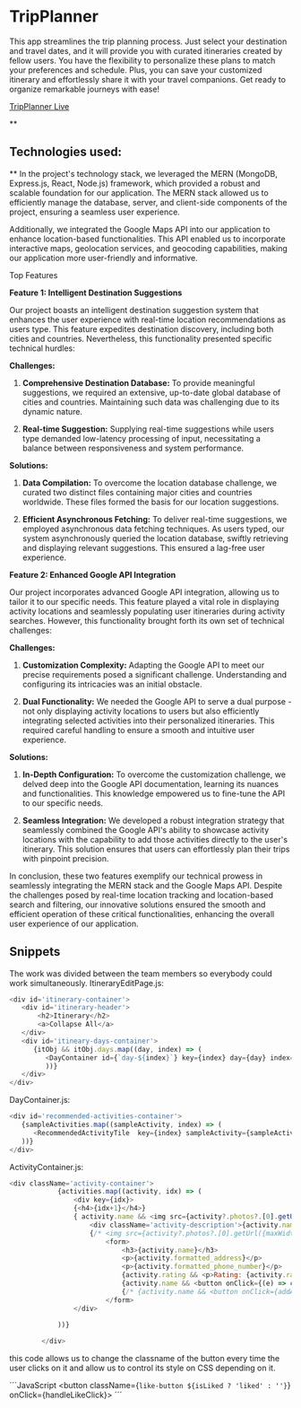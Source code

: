 
# TripPlanner


This app streamlines the trip planning process. Just select your destination and travel dates, and it will provide you with curated itineraries created by fellow users. You have the flexibility to personalize these plans to match your preferences and schedule. Plus, you can save your customized itinerary and effortlessly share it with your travel companions. Get ready to organize remarkable journeys with ease!



[TripPlanner Live](https://tripplanner-mern-1f758b15cb93.herokuapp.com/)

**

## Technologies used:

**
In the project's technology stack, we leveraged the MERN (MongoDB, Express.js, React, Node.js) framework, which provided a robust and scalable foundation for our application. The MERN stack allowed us to efficiently manage the database, server, and client-side components of the project, ensuring a seamless user experience.

Additionally, we integrated the Google Maps API into our application to enhance location-based functionalities. This API enabled us to incorporate interactive maps, geolocation services, and geocoding capabilities, making our application more user-friendly and informative.


Top Features 



**Feature 1: Intelligent Destination Suggestions**

Our project boasts an intelligent destination suggestion system that enhances the user experience with real-time location recommendations as users type. This feature expedites destination discovery, including both cities and countries. Nevertheless, this functionality presented specific technical hurdles:

**Challenges:**

1.  **Comprehensive Destination Database:** To provide meaningful suggestions, we required an extensive, up-to-date global database of cities and countries. Maintaining such data was challenging due to its dynamic nature.
    
2.  **Real-time Suggestion:** Supplying real-time suggestions while users type demanded low-latency processing of input, necessitating a balance between responsiveness and system performance.
    

**Solutions:**

1.  **Data Compilation:** To overcome the location database challenge, we curated two distinct files containing major cities and countries worldwide. These files formed the basis for our location suggestions.
    
2.  **Efficient Asynchronous Fetching:** To deliver real-time suggestions, we employed asynchronous data fetching techniques. As users typed, our system asynchronously queried the location database, swiftly retrieving and displaying relevant suggestions. This ensured a lag-free user experience.


**Feature 2: Enhanced Google API Integration**

Our project incorporates advanced Google API integration, allowing us to tailor it to our specific needs. This feature played a vital role in displaying activity locations and seamlessly populating user itineraries during activity searches. However, this functionality brought forth its own set of technical challenges:

**Challenges:**

1.  **Customization Complexity:** Adapting the Google API to meet our precise requirements posed a significant challenge. Understanding and configuring its intricacies was an initial obstacle.
    
2.  **Dual Functionality:** We needed the Google API to serve a dual purpose - not only displaying activity locations to users but also efficiently integrating selected activities into their personalized itineraries. This required careful handling to ensure a smooth and intuitive user experience.
    

**Solutions:**

1.  **In-Depth Configuration:** To overcome the customization challenge, we delved deep into the Google API documentation, learning its nuances and functionalities. This knowledge empowered us to fine-tune the API to our specific needs.
    
2.  **Seamless Integration:** We developed a robust integration strategy that seamlessly combined the Google API's ability to showcase activity locations with the capability to add those activities directly to the user's itinerary. This solution ensures that users can effortlessly plan their trips with pinpoint precision.

In conclusion, these two features exemplify our technical prowess in seamlessly integrating the MERN stack and the Google Maps API. Despite the challenges posed by real-time location tracking and location-based search and filtering, our innovative solutions ensured the smooth and efficient operation of these critical functionalities, enhancing the overall user experience of our application.

## Snippets

The work was divided between the team members so everybody could work simultaneously.
ItineraryEditPage.js:

````JavaScript
<div id='itinerary-container'>
   <div id='itinerary-header'>
       <h2>Itinerary</h2>   
       <a>Collapse All</a>
   </div>
   <div id='itineary-days-container'>
      {itObj && itObj.days.map((day, index) => (
         <DayContainer id={`day-${index}`} key={index} day={day} index={index} map={map} setMarkersPositions={setMarkersPositions} markersPositions={markersPositions} setCenter={setCenter} />
         ))}
   </div>
</div>
````

DayContainer.js:

````JavaScript
<div id='recommended-activities-container'>
   {sampleActivities.map((sampleActivity, index) => (
      <RecommendedActivityTile  key={index} sampleActivity={sampleActivity} index={index} />
   ))}
</div>
````

ActivityContainer.js:

````JavaScript
<div className='activity-container'>
            {activities.map((activity, idx) => (
                <div key={idx}>
                {<h4>{idx+1}</h4>}
                { activity.name && <img src={activity?.photos?.[0].getUrl()}  style={{ width: '200px', height: '125px' }} />}
                    <div className='activity-description'>{activity.name ?  "" : "Activity Info"}</div>
                    {/* <img src={activity?.photos?.[0].getUrl({maxWidth:140, maxHeight:80})}   /> */}
                        <form>
                            <h3>{activity.name}</h3>
                            <p>{activity.formatted_address}</p>
                            <p>{activity.formatted_phone_number}</p>
                            {activity.rating && <p>Rating: {activity.rating}({activity.user_ratings_total})</p>}
                            {activity.name && <button onClick={(e) => clear(idx, e)}> Delete </button>}
                            {/* {activity.name && <button onClick={addActivityInfo()}> Add </button>} */}
                        </form>
                </div>

            ))}
            
        </div>
````

this code allows us to change the classname of the button every time the user clicks on it and allow us to control its style on CSS depending on it.

´´´JavaScript
<button  className={`like-button ${isLiked ? 'liked' : ''}`}  onClick={handleLikeClick}>
´´´


